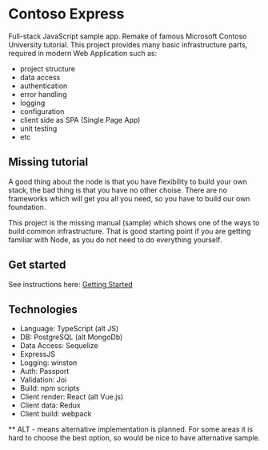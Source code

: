 # Contoso Express

Full-stack JavaScript sample app. Remake of famous Microsoft Contoso University tutorial. This project provides many basic infrastructure parts, required in modern Web Application such as:

* project structure
* data access
* authentication
* error handling
* logging
* configuration
* client side as SPA (Single Page App)
* unit testing
* etc

## Missing tutorial

A good thing about the node is that you have flexibility to build your own stack, the bad thing is that you have no other choise. There are no frameworks which will get you all you need, so you have to build our own foundation.

This project is the missing manual (sample) which shows one of the ways to build common infrastructure. That is good starting point if you are getting familiar with Node, as you do not need to do everything yourself.

## Get started

See instructions here: [Getting Started](https://github.com/yegor-sytnyk/contoso-express/wiki/Getting-started)

## Technologies

* Language: TypeScript (alt JS)
* DB: PostgreSQL (alt MongoDb)
* Data Access: Sequelize
* ExpressJS
* Logging: winston
* Auth: Passport
* Validation: Joi
* Build: npm scripts
* Client render: React (alt Vue.js)
* Client data: Redux
* Client build: webpack

**  ALT - means alternative implementation is planned. For some areas it is hard to choose the best option, so would be nice to have alternative sample.